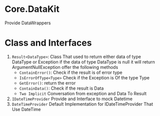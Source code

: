 ﻿# Core.DataKit
Provide DataWrappers
# Class and Interfaces
1. ```Result<DataType>```:  Class That used to return either data of type DataType or Exception if the data of type DataType is null it will return ArgumentNullException offer the following methods
     -  ```ContainError()```: Check if the result is of error type
     -  ```IsErrorOfType<Type>``` Check if the Exception is Of the type Type
     -  ```GetError()```: return the error
     -  ```ContainData()```: Check if the result is Data
     -  ```Two Implicit``` Conversation from exception and Data To Result
2. ```IDateTimeProvider``` Provide and Interface to mock Datetime
3. ```DateTimeProvider``` Default Implementation for IDateTimeProvider That Use DateTime
